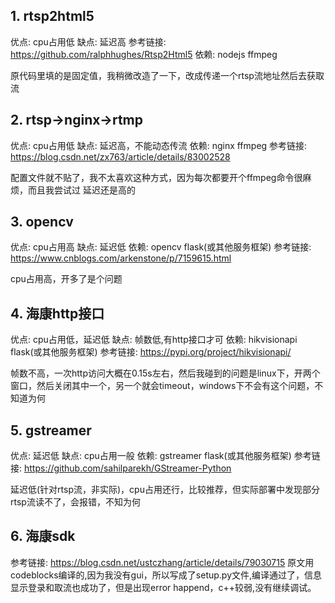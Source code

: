 ## 1. rtsp2html5
 优点: cpu占用低
 缺点: 延迟高
 参考链接: <https://github.com/ralphhughes/Rtsp2Html5>
 依赖: nodejs ffmpeg

原代码里填的是固定值，我稍微改造了一下，改成传递一个rtsp流地址然后去获取流


## 2. rtsp->nginx->rtmp
 优点: cpu占用低
 缺点: 延迟高，不能动态传流
 依赖: nginx ffmpeg
 参考链接: <https://blog.csdn.net/zx763/article/details/83002528>

 配置文件就不贴了，我不太喜欢这种方式，因为每次都要开个ffmpeg命令很麻烦，而且我尝试过 延迟还是高的 


## 3. opencv
 优点: cpu占用高
 缺点: 延迟低
 依赖: opencv flask(或其他服务框架)
 参考链接: <https://www.cnblogs.com/arkenstone/p/7159615.html>

 cpu占用高，开多了是个问题


## 4. 海康http接口
 优点: cpu占用低，延迟低
 缺点: 帧数低,有http接口才可
 依赖: hikvisionapi flask(或其他服务框架)
 参考链接: <https://pypi.org/project/hikvisionapi/>

 帧数不高，一次http访问大概在0.15s左右，然后我碰到的问题是linux下，开两个窗口，然后关闭其中一个，另一个就会timeout，windows下不会有这个问题，不知道为何

## 5. gstreamer
 优点: 延迟低
 缺点: cpu占用一般
 依赖: gstreamer flask(或其他服务框架)
 参考链接: <https://github.com/sahilparekh/GStreamer-Python>

 延迟低(针对rtsp流，非实际)，cpu占用还行，比较推荐，但实际部署中发现部分rtsp流读不了，会报错，不知为何


## 6. 海康sdk
 参考链接: <https://blog.csdn.net/ustczhang/article/details/79030715>
 原文用codeblocks编译的,因为我没有gui，所以写成了setup.py文件,编译通过了，信息显示登录和取流也成功了，但是出现error happend，c++较弱,没有继续调试。